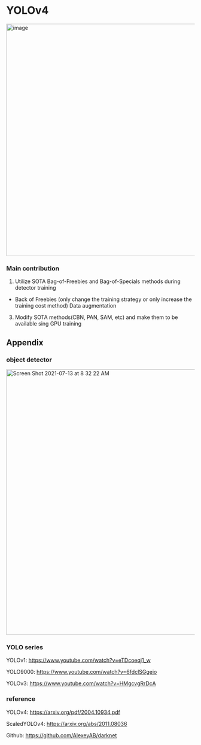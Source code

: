 # YOLOv4
<img width="621" alt="image" src="https://user-images.githubusercontent.com/6396598/125368520-56d02780-e3b5-11eb-9188-18861b026389.png">

### Main contribution
1. Utilize SOTA Bag-of-Freebies and Bag-of-Specials methods during detector training
* Back of Freebies (only change the training strategy or only  increase the training cost method)
  Data augmentation

3. Modify SOTA methods(CBN, PAN, SAM, etc) and make them to be available sing GPU training

## Appendix
### object detector
<img width="710" alt="Screen Shot 2021-07-13 at 8 32 22 AM" src="https://user-images.githubusercontent.com/6396598/125368357-0658ca00-e3b5-11eb-9ed4-0e568fef0753.png">


### YOLO series
YOLOv1: https://www.youtube.com/watch?v=eTDcoeqj1_w


YOLO9000: https://www.youtube.com/watch?v=6fdclSGgeio


YOLOv3: https://www.youtube.com/watch?v=HMgcvgRrDcA


### reference
YOLOv4: https://arxiv.org/pdf/2004.10934.pdf

ScaledYOLOv4: https://arxiv.org/abs/2011.08036

Github: https://github.com/AlexeyAB/darknet
